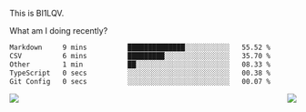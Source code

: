 This is BI1LQV.

What am I doing recently?

<!--START_SECTION:waka-->

```txt
Markdown     9 mins          ██████████████░░░░░░░░░░░   55.52 %
CSV          6 mins          █████████░░░░░░░░░░░░░░░░   35.70 %
Other        1 min           ██░░░░░░░░░░░░░░░░░░░░░░░   08.33 %
TypeScript   0 secs          ░░░░░░░░░░░░░░░░░░░░░░░░░   00.38 %
Git Config   0 secs          ░░░░░░░░░░░░░░░░░░░░░░░░░   00.07 %
```

<!--END_SECTION:waka-->
<img align="right" src="https://github-readme-stats.vercel.app/api?username=bi1lqv&show_icons=true&count_private=true">

<img src="https://metrics.lecoq.io/bi1lqv?template=classic&base.activity=0&base.community=0&base.repositories=0&base.metadata=0&isocalendar=1&base=header%2C%20activity%2C%20community%2C%20repositories%2C%20metadata&base.indepth=false&base.hireable=false&isocalendar=false&isocalendar.duration=full-year&config.timezone=Asia%2FShanghai">

